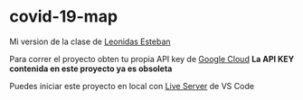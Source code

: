 # covid-19-map

Mi version de la clase de [Leonidas Esteban](https://www.youtube.com/watch?v=UlfacaW8634)

Para correr el proyecto obten tu propia API key de [Google Cloud](https://console.cloud.google.com/apis/credentials)
**La API KEY contenida en este proyecto ya es obsoleta**

Puedes iniciar este proyecto en local con [Live Server](https://marketplace.visualstudio.com/items?itemName=ritwickdey.LiveServer) de VS Code
